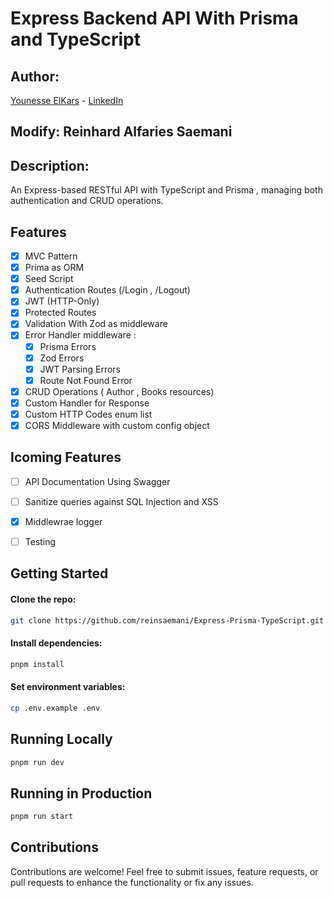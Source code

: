 # Express Backend API With Prisma and TypeScript

## Author:

[Younesse ElKars](#) - [LinkedIn](https://www.linkedin.com/in/younesse-elkars/)

## Modify: Reinhard Alfaries Saemani

## Description:

An Express-based RESTful API with TypeScript and Prisma , managing both authentication and CRUD operations.

## Features

- [x] MVC Pattern
- [x] Prima as ORM
- [x] Seed Script
- [x] Authentication Routes (/Login , /Logout)
- [x] JWT (HTTP-Only)
- [x] Protected Routes
- [x] Validation With Zod as middleware
- [x] Error Handler middleware :
  - [x] Prisma Errors
  - [x] Zod Errors
  - [x] JWT Parsing Errors
  - [x] Route Not Found Error
- [x] CRUD Operations ( Author , Books resources)
- [x] Custom Handler for Response
- [x] Custom HTTP Codes enum list
- [x] CORS Middleware with custom config object

## Icoming Features

- [ ] API Documentation Using Swagger

- [ ] Sanitize queries against SQL Injection and XSS

- [x] Middlewrae logger

- [ ] Testing

## Getting Started

#### Clone the repo:

```bash
git clone https://github.com/reinsaemani/Express-Prisma-TypeScript.git
```

#### Install dependencies:

```bash
pnpm install
```

#### Set environment variables:

```bash
cp .env.example .env
```

## Running Locally

```bash
pnpm run dev
```

## Running in Production

```bash
pnpm run start
```

## Contributions

Contributions are welcome! Feel free to submit issues, feature requests, or pull requests to enhance the functionality or fix any issues.

